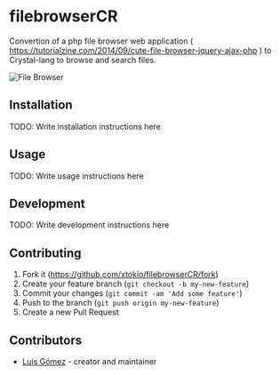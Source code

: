 # filebrowserCR

Convertion of a php file browser web application ( https://tutorialzine.com/2014/09/cute-file-browser-jquery-ajax-php ) to Crystal-lang to browse and search files.

![File Browser](https://raw.githubusercontent.com/xtokio/filebrowserCR/master/filebrowser.png)

## Installation

TODO: Write installation instructions here

## Usage

TODO: Write usage instructions here

## Development

TODO: Write development instructions here

## Contributing

1. Fork it (<https://github.com/xtokio/filebrowserCR/fork>)
2. Create your feature branch (`git checkout -b my-new-feature`)
3. Commit your changes (`git commit -am 'Add some feature'`)
4. Push to the branch (`git push origin my-new-feature`)
5. Create a new Pull Request

## Contributors

- [Luis Gómez](https://github.com/xtokio) - creator and maintainer
